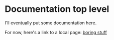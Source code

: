 Documentation top level
=======================

I'll eventually put some documentation here.

For now, here's a link to a local page: [boring stuff](another.md)
